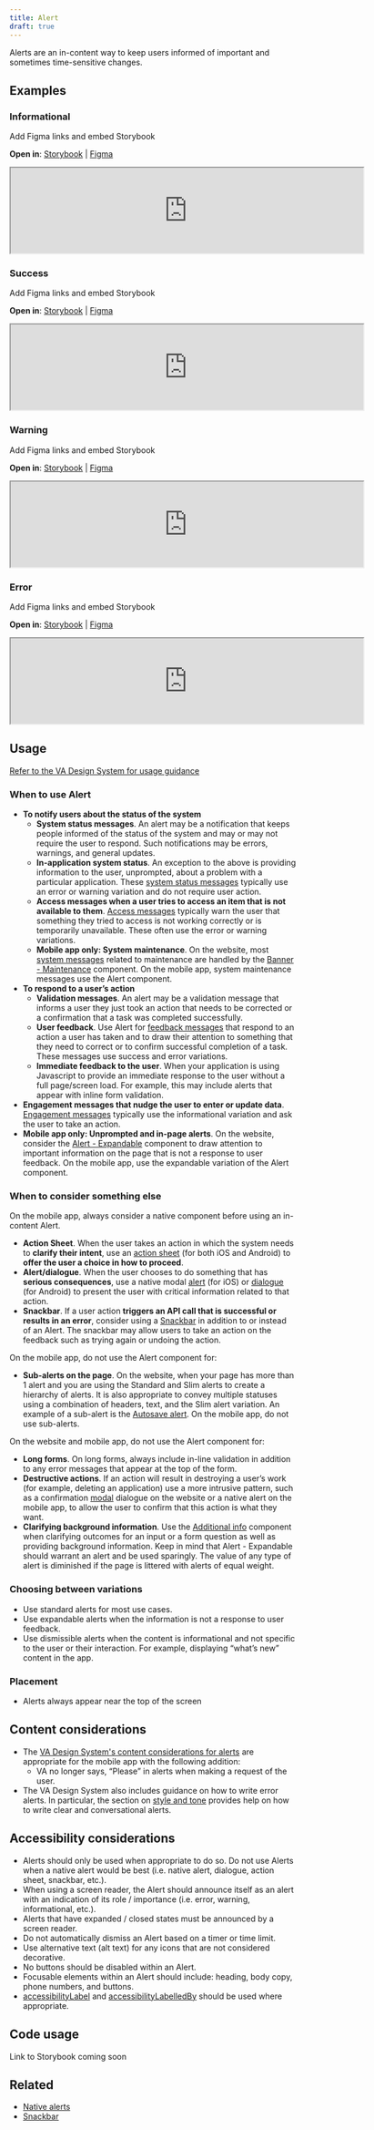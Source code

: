 ```yaml
---
title: Alert
draft: true
---
```


Alerts are an in-content way to keep users informed of important and sometimes time-sensitive changes.

## Examples

### Informational
Add Figma links and embed Storybook

**Open in**: [Storybook](https://department-of-veterans-affairs.github.io/va-mobile-library/?path=/docs/button--primary)  |   [Figma](https://www.figma.com/file/QVLPB3eOunmKrgQOuOt0SU/%F0%9F%93%90-DesignLibrary2.0---VAMobile?type=design&node-id=10569-16679&mode=design&t=Os8aP9kEAvkcrH1D-4)
<iframe width="620" height="" alt="Image of component in Storybook" src="https://department-of-veterans-affairs.github.io/va-mobile-library/?path=/story/button--primary&full=1&shortcuts=false&singleStory=true" allowfullscreen></iframe>

### Success
Add Figma links and embed Storybook

**Open in**: [Storybook](https://department-of-veterans-affairs.github.io/va-mobile-library/?path=/docs/button--primary)  |   [Figma](https://www.figma.com/file/QVLPB3eOunmKrgQOuOt0SU/%F0%9F%93%90-DesignLibrary2.0---VAMobile?type=design&node-id=10569-16679&mode=design&t=Os8aP9kEAvkcrH1D-4)
<iframe width="620" height="" alt="Image of component in Storybook" src="https://department-of-veterans-affairs.github.io/va-mobile-library/?path=/story/button--primary&full=1&shortcuts=false&singleStory=true" allowfullscreen></iframe>

### Warning
Add Figma links and embed Storybook

**Open in**: [Storybook](https://department-of-veterans-affairs.github.io/va-mobile-library/?path=/docs/button--primary)  |   [Figma](https://www.figma.com/file/QVLPB3eOunmKrgQOuOt0SU/%F0%9F%93%90-DesignLibrary2.0---VAMobile?type=design&node-id=10569-16679&mode=design&t=Os8aP9kEAvkcrH1D-4)
<iframe width="620" height="" alt="Image of component in Storybook" src="https://department-of-veterans-affairs.github.io/va-mobile-library/?path=/story/button--primary&full=1&shortcuts=false&singleStory=true" allowfullscreen></iframe>

### Error
Add Figma links and embed Storybook

**Open in**: [Storybook](https://department-of-veterans-affairs.github.io/va-mobile-library/?path=/docs/button--primary)  |   [Figma](https://www.figma.com/file/QVLPB3eOunmKrgQOuOt0SU/%F0%9F%93%90-DesignLibrary2.0---VAMobile?type=design&node-id=10569-16679&mode=design&t=Os8aP9kEAvkcrH1D-4)
<iframe width="620" height="" alt="Image of component in Storybook" src="https://department-of-veterans-affairs.github.io/va-mobile-library/?path=/story/button--primary&full=1&shortcuts=false&singleStory=true" allowfullscreen></iframe>


## Usage

[Refer to the VA Design System for usage guidance](https://design.va.gov/components/alert)

### When to use Alert
* **To notify users about the status of the system**
    * **System status messages**. An alert may be a notification that keeps people informed of the status of the system and may or may not require the user to respond. Such notifications may be errors, warnings, and general updates.
    * **In-application system status**. An exception to the above is providing information to the user, unprompted, about a problem with a particular application. These [system status messages](https://design.va.gov/content-style-guide/error-messages/system) typically use an error or warning variation and do not require user action.
    * **Access messages when a user tries to access an item that is not available to them**. [Access messages](https://design.va.gov/content-style-guide/error-messages/access) typically warn the user that something they tried to access is not working correctly or is temporarily unavailable. These often use the error or warning variations.
    * **Mobile app only: System maintenance**. On the website, most [system messages](https://design.va.gov/content-style-guide/error-messages/system) related to maintenance are handled by the [Banner - Maintenance](https://design.va.gov/components/banner/maintenance) component. On the mobile app, system maintenance messages use the Alert component.
* **To respond to a user’s action**
    * **Validation messages**. An alert may be a validation message that informs a user they just took an action that needs to be corrected or a confirmation that a task was completed successfully.
    * **User feedback**. Use Alert for [feedback messages](https://design.va.gov/content-style-guide/error-messages/feedback) that respond to an action a user has taken and to draw their attention to something that they need to correct or to confirm successful completion of a task. These messages use success and error variations.
    * **Immediate feedback to the user**. When your application is using Javascript to provide an immediate response to the user without a full page/screen load. For example, this may include alerts that appear with inline form validation.
* **Engagement messages that nudge the user to enter or update data**. [Engagement messages](https://design.va.gov/content-style-guide/error-messages/engagement) typically use the informational variation and ask the user to take an action.
* **Mobile app only: Unprompted and in-page alerts**. On the website, consider the [Alert - Expandable](https://design.va.gov/components/alert-expandable) component to draw attention to important information on the page that is not a response to user feedback. On the mobile app, use the expandable variation of the Alert component.

### When to consider something else
On the mobile app, always consider a native component before using an in-content Alert.
* **Action Sheet**. When the user takes an action in which the system needs to **clarify their intent**, use an [action sheet](https://developer.apple.com/design/human-interface-guidelines/action-sheets) (for both iOS and Android) to **offer the user a choice in how to proceed**.
* **Alert/dialogue**. When the user chooses to do something that has **serious consequences**, use a native modal [alert](https://developer.apple.com/design/human-interface-guidelines/alerts) (for iOS) or [dialogue](https://m3.material.io/components/dialogs/overview) (for Android) to present the user with critical information related to that action.
* **Snackbar**. If a user action **triggers an API call that is successful or results in an error**, consider using a [Snackbar](https://department-of-veterans-affairs.github.io/va-mobile-app/docs/Flagship%20design%20library/Components/Alerts%20and%20Progress/Snackbar/) in addition to or instead of an Alert. The snackbar may allow users to take an action on the feedback such as trying again or undoing the action.

On the mobile app, do not use the Alert component for:
* **Sub-alerts on the page**. On the website, when your page has more than 1 alert and you are using the Standard and Slim alerts to create a hierarchy of alerts. It is also appropriate to convey multiple statuses using a combination of headers, text, and the Slim alert variation. An example of a sub-alert is the [Autosave alert](https://design.va.gov/components/form/autosave). On the mobile app, do not use sub-alerts.

On the website and mobile app, do not use the Alert component for:
* **Long forms**. On long forms, always include in-line validation in addition to any error messages that appear at the top of the form.
* **Destructive actions**. If an action will result in destroying a user’s work (for example, deleting an application) use a more intrusive pattern, such as a confirmation [modal](https://design.va.gov/components/modal) dialogue on the website or a native alert on the mobile app, to allow the user to confirm that this action is what they want.
* **Clarifying background information**. Use the [Additional info](https://design.va.gov/components/additional-info) component when clarifying outcomes for an input or a form question as well as providing background information. Keep in mind that Alert - Expandable should warrant an alert and be used sparingly. The value of any type of alert is diminished if the page is littered with alerts of equal weight.

### Choosing between variations
* Use standard alerts for most use cases.
* Use expandable alerts when the information is not a response to user feedback.
* Use dismissible alerts when the content is informational and not specific to the user or their interaction. For example, displaying “what’s new” content in the app.

### Placement
* Alerts always appear near the top of the screen

## Content considerations
* The [VA Design System's content considerations for alerts](https://design.va.gov/components/alert#content-considerations) are appropriate for the mobile app with the following addition:
    * VA no longer says, “Please” in alerts when making a request of the user.
* The VA Design System also includes guidance on how to write error alerts. In particular, the section on [style and tone](https://design.va.gov/patterns/help-users-to/recover-from-errors#style-and-tone) provides help on how to write clear and conversational alerts.

## Accessibility considerations
* Alerts should only be used when appropriate to do so. Do not use Alerts when a native alert would be best (i.e. native alert, dialogue, action sheet, snackbar, etc.).
* When using a screen reader, the Alert should announce itself as an alert with an indication of its role / importance (i.e. error, warning, informational, etc.).
* Alerts that have expanded / closed states must be announced by a screen reader.
* Do not automatically dismiss an Alert based on a timer or time limit.
* Use alternative text (alt text) for any icons that are not considered decorative.
* No buttons should be disabled within an Alert.
* Focusable elements within an Alert should include: heading, body copy, phone numbers, and buttons.
* [accessibilityLabel](https://reactnative.dev/docs/accessibility#accessibilitylabel) and [accessibilityLabelledBy](https://reactnative.dev/docs/accessibility#accessibilitylabelledby-android) should be used where appropriate.

## Code usage
Link to Storybook coming soon

## Related
* [Native alerts](https://department-of-veterans-affairs.github.io/va-mobile-app/docs/Flagship%20design%20library/Patterns/confirmation-messages/)
* [Snackbar](https://department-of-veterans-affairs.github.io/va-mobile-app/docs/Flagship%20design%20library/Components/Alerts%20and%20Progress/Snackbar)
